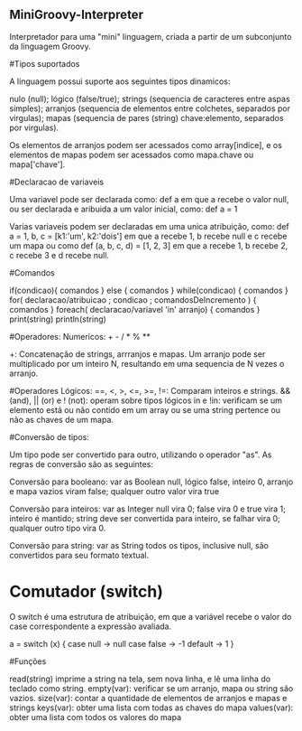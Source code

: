 ## MiniGroovy-Interpreter
Interpretador para uma "mini" linguagem, criada a partir de um subconjunto da linguagem Groovy.

#Tipos suportados

A linguagem possui suporte aos seguintes tipos dinamicos:

nulo (null);
lógico (false/true);
strings (sequencia de caracteres entre aspas simples);
arranjos (sequencia de elementos entre colchetes, separados por virgulas);
mapas (sequencia de pares (string) chave:elemento, separados por virgulas).

Os elementos de arranjos podem ser acessados como array[indice], e os elementos de mapas podem ser acessados como mapa.chave ou mapa['chave'].

#Declaracao de variaveis

Uma variavel pode ser declarada como:
def a
em que a recebe o valor null,
ou ser declarada e aribuida a um valor inicial, como:
def a = 1

Varias variaveis podem ser declaradas em uma unica atribuição, como:
def a = 1, b, c = [k1:'um', k2:'dois']
em que a recebe 1, b recebe null e c recebe um mapa
ou como 
def (a, b, c, d) = [1, 2, 3]
em que a recebe 1, b recebe 2, c recebe 3 e d recebe null.

#Comandos

if(condicao){ comandos } else { comandos }
while(condicao) { comandos }
for( declaracao/atribuicao ; condicao ; comandosDeIncremento ) { comandos }
foreach( declaracao/variavel 'in' arranjo) { comandos }
print(string)
println(string)

#Operadores:
Numericos: + - / * % **

+: Concatenação de strings, arrranjos e mapas.
Um arranjo pode ser multiplicado por um inteiro N, resultando em uma sequencia de N vezes o arranjo.

#Operadores Lógicos:
==, <, >, <=, >=, !=: Comparam inteiros e strings.
&& (and), || (or) e ! (not): operam sobre tipos lógicos
in e !in: verificam se um elemento está ou não contido em um array ou se uma string pertence ou não as chaves de um mapa.

#Conversão de tipos:

Um tipo pode ser convertido para outro, utilizando o operador "as". As regras de conversão são as seguintes:

Conversão para booleano: var as Boolean
null, lógico false, inteiro 0, arranjo e mapa vazios viram false; qualquer outro valor vira true

Conversão para inteiros: var as Integer
null vira 0; false vira 0 e true vira 1; inteiro é mantido; string deve ser convertida para inteiro, se falhar vira 0; qualquer outro tipo vira 0.

Conversão para string: var as String
todos os tipos, inclusive null, são convertidos para seu formato textual.

# Comutador (switch)
O switch é uma estrutura de atribuição, em que a variável recebe o valor do case correspondente a expressão avaliada.

a = switch (x) {
case null -> null
case false -> -1
default -> 1
}

#Funções

read(string) imprime a string na tela, sem nova linha, e lê uma linha do teclado como string.
empty(var): verificar se um arranjo, mapa ou string são vazios.
size(var): contar a quantidade de elementos de arranjos e mapas e strings
keys(var): obter uma lista com todas as chaves do mapa
values(var): obter uma lista com todos os valores do mapa
